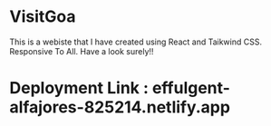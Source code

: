 # VisitGoa
This is a webiste that I have created using React and Taikwind CSS. Responsive To All. Have a look surely!!

# Deployment Link : effulgent-alfajores-825214.netlify.app
